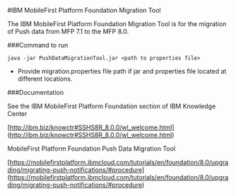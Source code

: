 #IBM MobileFirst Platform Foundation Migration Tool

The IBM MobileFirst Platform Foundation Migration Tool is for the migration of Push data from MFP 7.1 to the MFP 8.0.

###Command to run

``` 
java -jar PushDataMigrationTool.jar <path to properties file>
```
* Provide migration.properties file path if jar and properties file located at different locations.

###Documentation

See the IBM MobileFirst Platform Foundation section of IBM Knowledge Center

[http://ibm.biz/knowctr#SSHS8R_8.0.0/wl_welcome.html]
(http://ibm.biz/knowctr#SSHS8R_8.0.0/wl_welcome.html) 

MobileFirst Platform Foundation Push Data Migration Tool 

[https://mobilefirstplatform.ibmcloud.com/tutorials/en/foundation/8.0/upgrading/migrating-push-notifications/#procedure]
(https://mobilefirstplatform.ibmcloud.com/tutorials/en/foundation/8.0/upgrading/migrating-push-notifications/#procedure)
